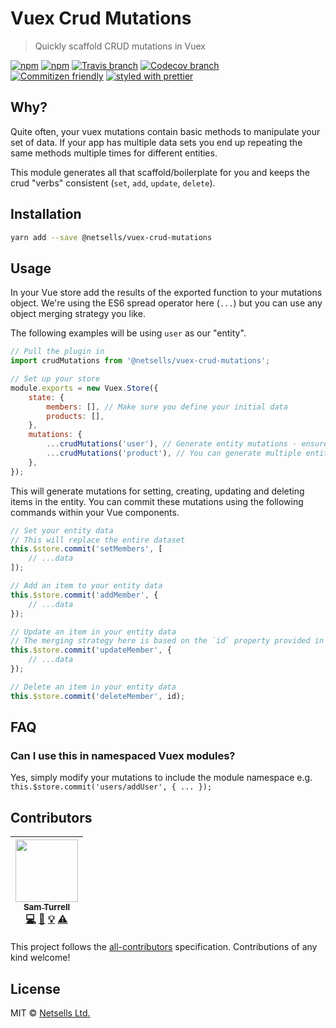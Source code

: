 # Vuex Crud Mutations

> Quickly scaffold CRUD mutations in Vuex

[![npm](https://img.shields.io/npm/v/@netsells/vuex-crud-mutations.svg?style=flat-square)](https://www.npmjs.com/package/@netsells/vuex-crud-mutations)
[![npm](https://img.shields.io/npm/dt/@netsells/vuex-crud-mutations.svg?style=flat-square)](https://npm-stat.com/charts.html?package=@netsells/vuex-crud-mutations&from=2016-04-01)
[![Travis branch](https://img.shields.io/travis/netsells/vuex-crud-mutations/master.svg?style=flat-square)](https://travis-ci.org/netsells/vuex-crud-mutations)
[![Codecov branch](https://img.shields.io/codecov/c/github/netsells/vuex-crud-mutations/master.svg?style=flat-square)](https://codecov.io/github/netsells/vuex-crud-mutations)
<br />
[![Commitizen friendly](https://img.shields.io/badge/commitizen-friendly-brightgreen.svg?style=flat-square)](http://commitizen.github.io/cz-cli/)
[![styled with prettier](https://img.shields.io/badge/styled_with-prettier-ff69b4.svg?style=flat-square)](https://github.com/prettier/prettier)

## Why?

Quite often, your vuex mutations contain basic methods to manipulate your set of data. If your app has multiple data sets you end up repeating the same methods multiple times for different entities.

This module generates all that scaffold/boilerplate for you and keeps the crud "verbs" consistent (`set`, `add`, `update`, `delete`).

## Installation

```sh 
yarn add --save @netsells/vuex-crud-mutations
```

## Usage

In your Vue store add the results of the exported function to your mutations object. We're using the ES6 spread operator here (`...`) but you can use any object merging strategy you like. 

The following examples will be using `user` as our "entity". 

```js
// Pull the plugin in
import crudMutations from '@netsells/vuex-crud-mutations';

// Set up your store
module.exports = new Vuex.Store({
    state: {
        members: [], // Make sure you define your initial data
        products: [],
    },
    mutations: {
        ...crudMutations('user'), // Generate entity mutations - ensure the entity is singular
        ...crudMutations('product'), // You can generate multiple entities
    },
});
```

This will generate mutations for setting, creating, updating and deleting items in the entity. You can commit these mutations using the following commands within your Vue components.

```js
// Set your entity data
// This will replace the entire dataset
this.$store.commit('setMembers', [
    // ...data
]);

// Add an item to your entity data
this.$store.commit('addMember', {
    // ...data
});

// Update an item in your entity data
// The merging strategy here is based on the `id` property provided in the data object
this.$store.commit('updateMember', {
    // ...data
});

// Delete an item in your entity data
this.$store.commit('deleteMember', id);
```

## FAQ

### Can I use this in namespaced Vuex modules?

Yes, simply modify your mutations to include the module namespace e.g. `this.$store.commit('users/addUser', { ... });`

<!--## Related-->

<!--// TODO-->

## Contributors

<!-- ALL-CONTRIBUTORS-LIST:START - Do not remove or modify this section -->
<!-- prettier-ignore -->
| [<img src="https://avatars3.githubusercontent.com/u/5918348?v=4" width="100px;"/><br /><sub><b>Sam Turrell</b></sub>](http://samturrell.co.uk)<br />[💻](https://github.com/netsells/vuex-crud-mutations/commits?author=samturrell "Code") [📖](https://github.com/netsells/vuex-crud-mutations/commits?author=samturrell "Documentation") [💡](#example-samturrell "Examples") [⚠️](https://github.com/netsells/vuex-crud-mutations/commits?author=samturrell "Tests") |
| :---: |
<!-- ALL-CONTRIBUTORS-LIST:END -->

This project follows the [all-contributors](https://github.com/kentcdodds/all-contributors) specification. Contributions of any kind welcome!

## License

MIT &copy; [Netsells Ltd.](http://netsells.co.uk)
